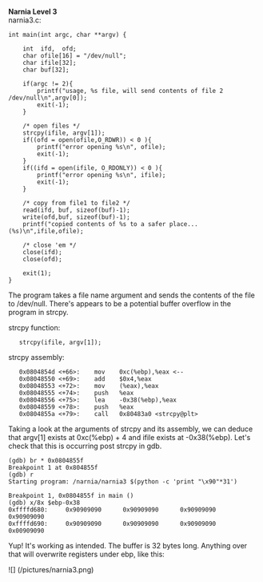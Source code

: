 **Narnia Level 3** <br>
narnia3.c: 
```
int main(int argc, char **argv) {

    int  ifd,  ofd;
    char ofile[16] = "/dev/null";
    char ifile[32];
    char buf[32];

    if(argc != 2){
        printf("usage, %s file, will send contents of file 2 /dev/null\n",argv[0]);
        exit(-1);
    }

    /* open files */
    strcpy(ifile, argv[1]);
    if((ofd = open(ofile,O_RDWR)) < 0 ){
        printf("error opening %s\n", ofile);
        exit(-1);
    }
    if((ifd = open(ifile, O_RDONLY)) < 0 ){
        printf("error opening %s\n", ifile);
        exit(-1);
    }

    /* copy from file1 to file2 */
    read(ifd, buf, sizeof(buf)-1);
    write(ofd,buf, sizeof(buf)-1);
    printf("copied contents of %s to a safer place... (%s)\n",ifile,ofile);

    /* close 'em */
    close(ifd);
    close(ofd);

    exit(1);
} 
```

The program takes a file name argument and sends the contents of the file to /dev/null. 
There's appears to be a potential buffer overflow in the program in strcpy.

strcpy function:
```
   strcpy(ifile, argv[1]);
```
strcpy assembly:
```
   0x0804854d <+66>:    mov    0xc(%ebp),%eax <--
   0x08048550 <+69>:    add    $0x4,%eax
   0x08048553 <+72>:    mov    (%eax),%eax
   0x08048555 <+74>:    push   %eax
   0x08048556 <+75>:    lea    -0x38(%ebp),%eax
   0x08048559 <+78>:    push   %eax
   0x0804855a <+79>:    call   0x80483a0 <strcpy@plt>
```
Taking a look at the arguments of strcpy and its assembly, we can deduce that argv[1] exists at 0xc(%ebp) + 4 and ifile exists at -0x38(%ebp). Let's check that this is occurring post strcpy in gdb.

```
(gdb) br * 0x0804855f
Breakpoint 1 at 0x804855f
(gdb) r
Starting program: /narnia/narnia3 $(python -c 'print "\x90"*31')

Breakpoint 1, 0x0804855f in main ()
(gdb) x/8x $ebp-0x38
0xffffd680:     0x90909090      0x90909090      0x90909090      0x90909090
0xffffd690:     0x90909090      0x90909090      0x90909090      0x00909090
```

Yup! It's working as intended. The buffer is 32 bytes long. Anything over that will overwrite registers under ebp, like this: 

![]
(/pictures/narnia3.png)

